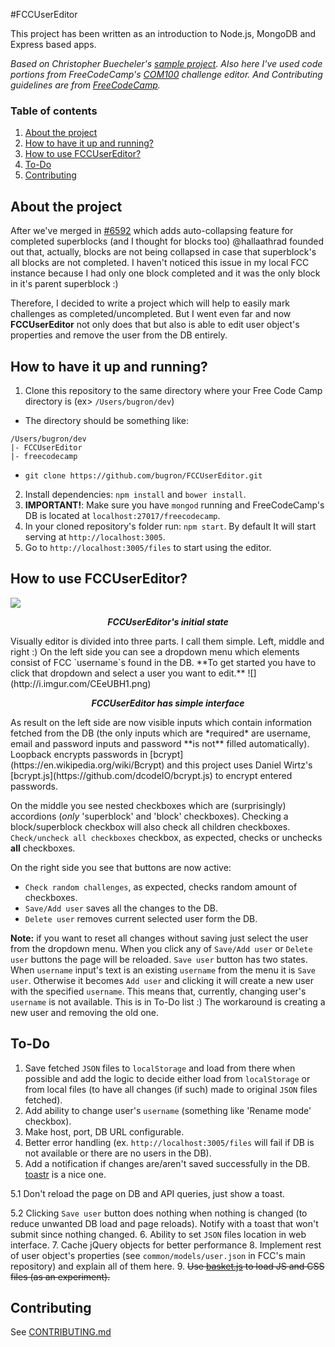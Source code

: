 #FCCUserEditor

This project has been written as an introduction to Node.js, MongoDB and Express based apps.

*Based on Christopher Buecheler's [sample project](https://github.com/cwbuecheler/node-tutorial-for-frontend-devs). Also here I've used code portions from FreeCodeCamp's [COM100]() challenge editor. And Contributing guidelines are from [FreeCodeCamp](https://github.com/FreeCodeCamp/FreeCodeCamp).*

### Table of contents
1. [About the project](#user-content-about-the-project)
2. [How to have it up and running?](#user-content-how-to-have-it-up-and-running)
3. [How to use FCCUserEditor?](#user-content-how-to-use-fccusereditor)
4. [To-Do](#user-content-to-do)
5. [Contributing](#user-content-contributing)

## About the project

After we've merged in [#6592](https://github.com/FreeCodeCamp/FreeCodeCamp/pull/6592) which adds auto-collapsing feature for completed superblocks (and I thought for blocks too) @hallaathrad founded out that, actually, blocks are not being collapsed in case that superblock's all blocks are not completed. I haven't noticed this issue in my local FCC instance because I had only one block completed and it was the only block in it's parent superblock :)

Therefore, I decided to write a project which will help to easily mark challenges as completed/uncompleted. But I went even far and now **FCCUserEditor** not only does that but also is able to edit user object's properties and remove the user from the DB entirely.

## How to have it up and running?

1. Clone this repository to the same directory where your Free Code Camp directory is (ex> `/Users/bugron/dev`)
  * The directory should be something like:
  ```
  /Users/bugron/dev
  |- FCCUserEditor
  |- freecodecamp
  ```
  * `git clone https://github.com/bugron/FCCUserEditor.git`
2. Install dependencies: `npm install` and `bower install`.
3. **IMPORTANT!**: Make sure you have `mongod` running and FreeCodeCamp's DB is located at `localhost:27017/freecodecamp`.
4. In your cloned repository's folder run: `npm start`. By default It will start serving at `http://localhost:3005`.
5. Go to `http://localhost:3005/files` to start using the editor.

## How to use FCCUserEditor?
![](http://i.imgur.com/uGcn5hi.png)
<p align="center"><i><b>FCCUserEditor's initial state</b></i></p>
Visually editor is divided into three parts. I call them simple. Left, middle and right :)
On the left side you can see a dropdown menu which elements consist of FCC `username`s found in the DB. **To get started you have to click that dropdown and select a user you want to edit.**
![](http://i.imgur.com/CEeUBH1.png)
<p align="center"><i><b>FCCUserEditor has simple interface</b></i></p>
As result on the left side are now visible inputs which contain information fetched from the DB (the only inputs which are *required* are username, email and password inputs and password **is not** filled automatically). Loopback encrypts passwords in [bcrypt](https://en.wikipedia.org/wiki/Bcrypt) and this project uses Daniel Wirtz's [bcrypt.js](https://github.com/dcodeIO/bcrypt.js) to encrypt entered passwords.

On the middle you see nested checkboxes which are (surprisingly) accordions (*only* 'superblock' and 'block' checkboxes). Checking a block/superblock checkbox will also check all children checkboxes. `Check/uncheck all checkboxes` checkbox, as expected, checks or unchecks **all** checkboxes.

On the right side you see that buttons are now active:

 - `Check random challenges`, as expected, checks random amount of checkboxes.
 - `Save/Add user` saves all the changes to the DB.
 - `Delete user` removes current selected user form the DB.
 
**Note:** if you want to reset all changes without saving just select the user from the dropdown menu.
When you click any of `Save/Add user` or `Delete user` buttons the page will be reloaded.
`Save user` button has two states. When `username` input's text is an existing `username` from the menu it is `Save user`. Otherwise it becomes `Add user` and clicking it will create a new user with the specified `username`. This means that, currently, changing user's `username` is not available. This is in To-Do list :) The workaround is creating a new user and removing the old one.

## To-Do
1. Save fetched `JSON` files to `localStorage` and load from there when possible and add the logic to decide either load from `localStorage` or from local files (to have all changes (if such) made to original `JSON` files fetched).
2. Add ability to change user's `username` (something like 'Rename mode' checkbox).
3. Make host, port, DB URL configurable.
4. Better error handling (ex. `http://localhost:3005/files` will fail if DB is not available or there are no users in the DB).
5. Add a notification if changes are/aren't saved successfully in the DB. [toastr](https://github.com/codeseven/toastr/) is a nice one.

 5.1 Don't reload the page on DB and API queries, just show a toast.

 5.2 Clicking `Save user` button does nothing when nothing is changed (to reduce unwanted DB load and page reloads). Notify with a toast that won't submit since nothing changed.
6. Ability to set `JSON` files location in web interface.
7. Cache jQuery objects for better performance
8. Implement rest of user object's properties (see `common/models/user.json` in FCC's main repository) and explain all of them here.
9. ~~Use [basket.js](https://github.com/addyosmani/basket.js) to load JS and CSS files (as an experiment).~~

## Contributing
See [CONTRIBUTING.md](https://github.com/bugron/FCCUserEditor/blob/master/CONTRIBUTING.md)
